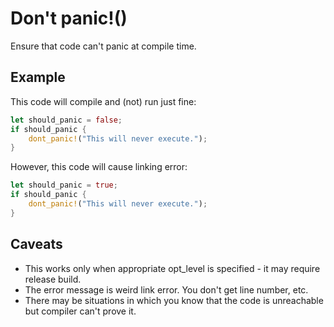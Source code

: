 Don't panic!()
==============

Ensure that code can't panic at compile time.

Example
-------

This code will compile and (not) run just fine:

```rust
let should_panic = false;
if should_panic {
    dont_panic!("This will never execute.");
}
```

However, this code will cause linking error:

```rust
let should_panic = true;
if should_panic {
    dont_panic!("This will never execute.");
}
```

Caveats
-------

* This works only when appropriate opt_level is specified - it may require release build.
* The error message is weird link error. You don't get line number, etc.
* There may be situations in which you know that the code is unreachable but compiler can't prove it.
